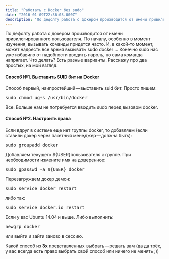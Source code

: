 ```yaml
---
title: "Работать с Docker без sudo"
date: "2016-01-09T22:36:03.000Z"
description: "По дефолту работа с докером производится от имени привилегированного пользователя. По началу, особенно в момент изучения, вызыва"
---
```


<p>По дефолту работа с докером производится от имени привилегированного пользователя. По началу, особенно в момент изучения, вызывать команды придется часто. И, в какой-то момент, может надоесть все время вызывать sudo docker … Конечно sudo нас уже избавило от надобности вводить пароль, но сама команда напрягает. Что делать? Есть разные варианты. Расскажу про два простых, на мой взгляд.</p>
<h4>Способ №1. Выставить SUID бит на Docker</h4>
<p>Способ первый, наипростейший — выставить suid бит. Просто пишем:</p>
<pre>sudo chmod ug+s /usr/bin/docker</pre>
<p>Все. Больше нам не потребуется вводить sudo перед вызовом docker.</p>
<h4>Способ №2. Настроить права</h4>
<p>Если вдруг в системе еще нет группы docker, то добавляем (если ставили докер через пакетный менеджер — должна быть):</p>
<pre>sudo groupadd docker</pre>
<p>Добавляем текущего ${USER}пользователя к группе. При необходимости измените имя на доверенное:</p>
<pre>sudo gpasswd -a ${USER} docker</pre>
<p>Перезагружаем докер демон:</p>
<pre>sudo service docker restart</pre>
<p>либо так:</p>
<pre>sudo service docker.io restart</pre>
<p>Если у вас Ubuntu 14.04 и выше. Либо выполнить:</p>
<pre>newgrp docker</pre>
<p>или выйти и зайти заново в сессию.</p>
<p>Какой способ из <strong>3х</strong> представленных выбрать — решать вам (да да трёх, у вас всегда есть право выбрать свой способ или ничего не менять ;))</p>


